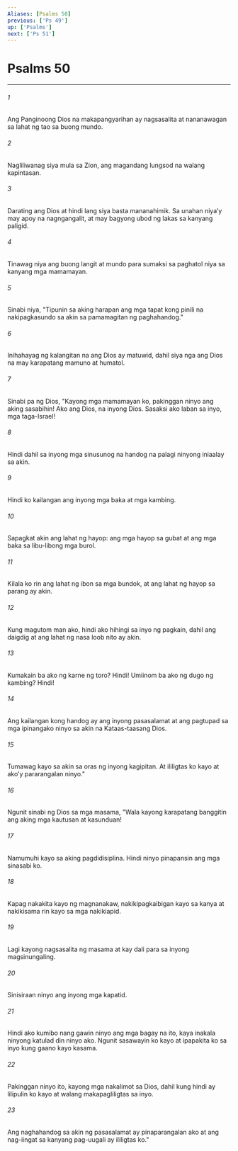 ```yaml
---
Aliases: [Psalms 50]
previous: ['Ps 49']
up: ['Psalms']
next: ['Ps 51']
---
```

# Psalms 50

***

###### 1
Ang Panginoong Dios na makapangyarihan ay nagsasalita at nananawagan sa lahat ng tao sa buong mundo. 

###### 2
Nagliliwanag siya mula sa Zion, ang magandang lungsod na walang kapintasan. 

###### 3
Darating ang Dios at hindi lang siya basta mananahimik. Sa unahan niyaʼy may apoy na nagngangalit, at may bagyong ubod ng lakas sa kanyang paligid. 

###### 4
Tinawag niya ang buong langit at mundo para sumaksi sa paghatol niya sa kanyang mga mamamayan. 

###### 5
Sinabi niya, "Tipunin sa aking harapan ang mga tapat kong pinili na nakipagkasundo sa akin sa pamamagitan ng paghahandog." 

###### 6
Inihahayag ng kalangitan na ang Dios ay matuwid, dahil siya nga ang Dios na may karapatang mamuno at humatol. 

###### 7
Sinabi pa ng Dios, "Kayong mga mamamayan ko, pakinggan ninyo ang aking sasabihin! Ako ang Dios, na inyong Dios. Sasaksi ako laban sa inyo, mga taga-Israel! 

###### 8
Hindi dahil sa inyong mga sinusunog na handog na palagi ninyong iniaalay sa akin. 

###### 9
Hindi ko kailangan ang inyong mga baka at mga kambing. 

###### 10
Sapagkat akin ang lahat ng hayop: ang mga hayop sa gubat at ang mga baka sa libu-libong mga burol. 

###### 11
Kilala ko rin ang lahat ng ibon sa mga bundok, at ang lahat ng hayop sa parang ay akin. 

###### 12
Kung magutom man ako, hindi ako hihingi sa inyo ng pagkain, dahil ang daigdig at ang lahat ng nasa loob nito ay akin. 

###### 13
Kumakain ba ako ng karne ng toro? Hindi! Umiinom ba ako ng dugo ng kambing? Hindi! 

###### 14
Ang kailangan kong handog ay ang inyong pasasalamat at ang pagtupad sa mga ipinangako ninyo sa akin na Kataas-taasang Dios. 

###### 15
Tumawag kayo sa akin sa oras ng inyong kagipitan. At ililigtas ko kayo at akoʼy pararangalan ninyo." 

###### 16
Ngunit sinabi ng Dios sa mga masama, "Wala kayong karapatang banggitin ang aking mga kautusan at kasunduan! 

###### 17
Namumuhi kayo sa aking pagdidisiplina. Hindi ninyo pinapansin ang mga sinasabi ko. 

###### 18
Kapag nakakita kayo ng magnanakaw, nakikipagkaibigan kayo sa kanya at nakikisama rin kayo sa mga nakikiapid. 

###### 19
Lagi kayong nagsasalita ng masama at kay dali para sa inyong magsinungaling. 

###### 20
Sinisiraan ninyo ang inyong mga kapatid. 

###### 21
Hindi ako kumibo nang gawin ninyo ang mga bagay na ito, kaya inakala ninyong katulad din ninyo ako. Ngunit sasawayin ko kayo at ipapakita ko sa inyo kung gaano kayo kasama. 

###### 22
Pakinggan ninyo ito, kayong mga nakalimot sa Dios, dahil kung hindi ay lilipulin ko kayo at walang makapagliligtas sa inyo. 

###### 23
Ang naghahandog sa akin ng pasasalamat ay pinaparangalan ako at ang nag-iingat sa kanyang pag-uugali ay ililigtas ko."
